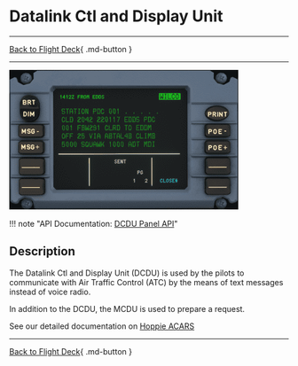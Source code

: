 # Datalink Ctl and Display Unit

---

[Back to Flight Deck](../index.md){ .md-button }

---

![Datalink Ctl and Display Unit](../../../assets/a32nx-briefing/front/DCDU.png "Datalink Ctl and Display Unit")

!!! note "API Documentation: [DCDU Panel API](../../../../fbw-a32nx/a32nx-api/a32nx-flightdeck-api.md#dcdu)"

## Description

The Datalink Ctl and Display Unit (DCDU) is used by the pilots to communicate with Air Traffic Control (ATC) by the means of text messages instead of voice radio.

In addition to the DCDU, the MCDU is used to prepare a request.

See our detailed documentation on [Hoppie ACARS](../../../../fbw-a32nx/feature-guides/hoppie/index.md)

---

[Back to Flight Deck](../index.md){ .md-button }
